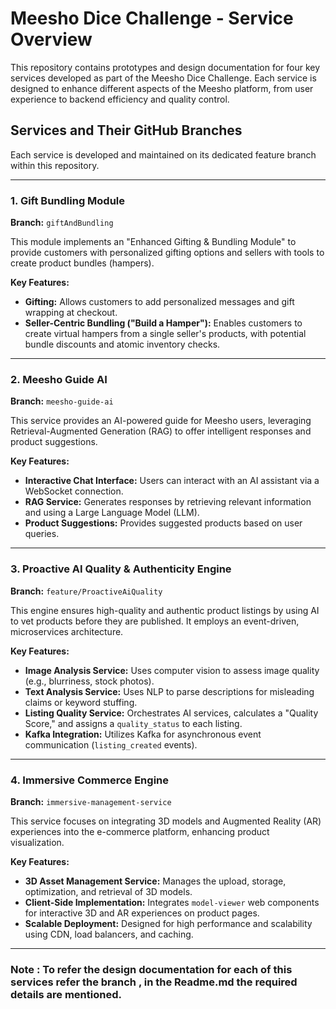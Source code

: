 # Meesho Dice Challenge - Service Overview

This repository contains prototypes and design documentation for four key services developed as part of the Meesho Dice Challenge. Each service is designed to enhance different aspects of the Meesho platform, from user experience to backend efficiency and quality control.

## Services and Their GitHub Branches

Each service is developed and maintained on its dedicated feature branch within this repository.

---

### 1. Gift Bundling Module

**Branch:** `giftAndBundling`

This module implements an "Enhanced Gifting & Bundling Module" to provide customers with personalized gifting options and sellers with tools to create product bundles (hampers).

**Key Features:**
-   **Gifting:** Allows customers to add personalized messages and gift wrapping at checkout.
-   **Seller-Centric Bundling ("Build a Hamper"):** Enables customers to create virtual hampers from a single seller's products, with potential bundle discounts and atomic inventory checks.

---

### 2. Meesho Guide AI

**Branch:** `meesho-guide-ai`

This service provides an AI-powered guide for Meesho users, leveraging Retrieval-Augmented Generation (RAG) to offer intelligent responses and product suggestions.

**Key Features:**
-   **Interactive Chat Interface:** Users can interact with an AI assistant via a WebSocket connection.
-   **RAG Service:** Generates responses by retrieving relevant information and using a Large Language Model (LLM).
-   **Product Suggestions:** Provides suggested products based on user queries.

---

### 3. Proactive AI Quality & Authenticity Engine

**Branch:** `feature/ProactiveAiQuality`

This engine ensures high-quality and authentic product listings by using AI to vet products before they are published. It employs an event-driven, microservices architecture.

**Key Features:**
-   **Image Analysis Service:** Uses computer vision to assess image quality (e.g., blurriness, stock photos).
-   **Text Analysis Service:** Uses NLP to parse descriptions for misleading claims or keyword stuffing.
-   **Listing Quality Service:** Orchestrates AI services, calculates a "Quality Score," and assigns a `quality_status` to each listing.
-   **Kafka Integration:** Utilizes Kafka for asynchronous event communication (`listing_created` events).

---

### 4. Immersive Commerce Engine

**Branch:** `immersive-management-service`

This service focuses on integrating 3D models and Augmented Reality (AR) experiences into the e-commerce platform, enhancing product visualization.

**Key Features:**
-   **3D Asset Management Service:** Manages the upload, storage, optimization, and retrieval of 3D models.
-   **Client-Side Implementation:** Integrates `model-viewer` web components for interactive 3D and AR experiences on product pages.
-   **Scalable Deployment:** Designed for high performance and scalability using CDN, load balancers, and caching.

---
### Note : To refer the design documentation for each of this services refer the branch , in the Readme.md the required details are mentioned.

